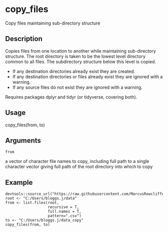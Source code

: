 # copy_files
Copy files maintaining sub-directory structure

## Description
Copies files from one location to another while maintaining sub-directory structure. The root directory is taken to be the lowest level directory common to all files. The subdirectory structure below this level is copied. 
 - If any destination directories already exist they are created.
 - If any destination directories or files already exist they are ignored with a warning.
 - If any source files do not exist they are ignored with a warning.

Requires packages dplyr and tidyr (or tidyverse, covering both).

## Usage
copy_files(from, to)

## Arguments
    from
a vector of character file names to copy, including full path 
    to
a single character vector giving full path of the root directory into which to copy

## Example
    devtools::source_url("https://raw.githubusercontent.com/MarcusRowcliffe/copy_files/main/copy_files.R")
    root <- "C:/Users/bloggs.j/data"
    from <- list.files(root, 
                       recursive = T, 
                       full.names = T, 
                       pattern=".csv")
    to <- "C:/Users/bloggs.j/data_copy"
    copy_files(from, to)


